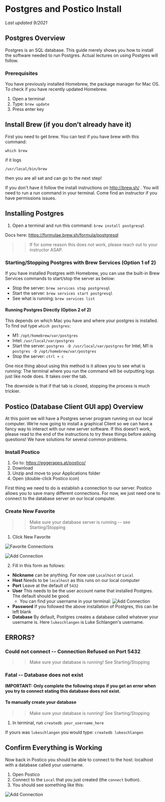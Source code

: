 # Postgres and Postico Install
*Last updated 9/2021*


## Postgres Overview

Postgres is an SQL database. This guide merely shows you how to install the software needed to run Postgres. Actual lectures on using Postgres will follow.

### Prerequisites
You have previously installed Homebrew, the package manager for Mac OS.
To check if you have recently updated Homebrew.

1. Open a terminal
2. Type: `brew update`
3. Press enter key


## Install Brew (if you don’t already have it)

First you need to get brew. You can test if you have brew with this command:

`which brew`

if it logs

`/usr/local/bin/brew`

then you are all set and can go to the next step!

If you don't have it follow the install instructions on http://brew.sh/ . You will need to run a run command in your terminal. Come find an instructor if you have permissions issues. 

## Installing Postgres

1. Open a terminal and run this command: `brew install postgresql`

Docs here: https://formulae.brew.sh/formula/postgresql

>> If for some reason this does not work, please reach out to your instructor ASAP.

### Starting/Stopping Postgres with Brew Services (Option 1 of 2)

If you have installed Postgres with Homebrew, you can use the built-in Brew Services commands to start/stop the server as below:

- Stop the server: `brew services stop postgresql`
- Start the server: `brew services start postgresql`
- See what is running: `brew services list`

#### Running Postgres Directly (Option 2 of 2)

This depends on which Mac you have and where your postgres is installed. To find out type `which postgres`:

- M1: `/opt/homebrew/var/postgres`
- Intel: `/usr/local/var/postgres`
- Start the server: `postgres -D /usr/local/var/postgres` for Intel, M1 is `postgres -D /opt/homebrew/var/postgres`
- Stop the server: `ctrl + c`

One nice thing about using this method is it allows you to see what is running: The terminal where you run the command will be outputting logs just like node does. It takes over the tab.

The downside is that if that tab is closed, stopping the process is much trickier.


## Postico (Database Client GUI app) Overview

At this point we will have a Postgres server program running on our local computer. We’re now going to install a graphical Client so we can have a fancy way to interact with our new server software. If this doesn’t work, please read to the end of the instructions to try these things before asking questions! We have solutions for several common problems.

### Install Postico

1. Go to: https://eggerapps.at/postico/
2. Download
3. Unzip and move to your Applications folder
4. Open (double-click Postico icon)

First thing we need to do is establish a connection to our server. Postico allows you to save many different connections. For now, we just need one to connect to the database server on our local computer.

### Create New Favorite

>> Make sure your database server is running -- see Starting/Stopping

1. Click New Favorite

![Favorite Connections](images/postico-favorites.png)

![Add Connection](images/postico-add-connection.png)


2. Fill in this form as follows:

- **Nickname** can be anything. For now use `Localhost` or `Local`
- **Host** Needs to be `localhost` as this runs on our local computer
- **Port** Leave at the default of `5432`
- **User** This needs to be the user account name that installed Postgres. The default should be good.
    - You can find your username in your terminal:
![Add Connection](images/terminal-username.png)
- **Password** If you followed the above installation of Postgres, this can be left blank
- **Database** By default, Postgres creates a database called whatever your username is. Here `lukeschlangen` is Luke Schlangen's username.

## ERRORS? 

### Could not connect -- Connection Refused on Port 5432
>> Make sure your database is running! See Starting/Stopping

### Fatal -- Database does not exist

**IMPORTANT: Only complete the following steps if you get an error when you try to connect stating this database does not exist.**

#### To manually create your database
>> Make sure your database is running! See Starting/Stopping

1. In terminal, run `createdb your_username_here`

If yours was `lukeschlangen` you would type: `createdb lukeschlangen`

## Confirm Everything is Working

Now back in Postico you should be able to connect to the host: localhost with a database called your username.

1. Open Postico
2. Connect to the `Local` that you just created (the `connect` button). 
3. You should see something like this:

![Add Connection](images/postico-success.png)

